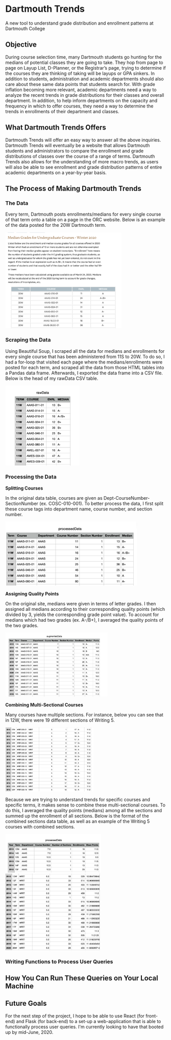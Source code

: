 # Dartmouth Trends
A new tool to understand grade distribution and enrollment patterns at Dartmouth College

## Objective 
During course selection time, many Dartmouth students go hunting for the medians of potential classes they are going to take. They hop from page to page on Layup List, D-Planner, or the Registrar’s page, trying to determine if the courses they are thinking of taking will be layups or GPA sinkers. In addition to students, administration and academic departments should also care about these same data points that students search for. With grade inflation becoming more relevant, academic departments need a way to analyze the recent trends in grade distributions for their classes and overall department. In addition, to help inform departments on the capacity and frequency in which to offer courses, they need a way to determine the trends in enrollments of their department and classes. 

## What Dartmouth Trends Offers
Dartmouth Trends will offer an easy way to answer all the above inquiries. Dartmouth Trends will eventually be a website that allows Dartmouth students and administrators to compare the enrollment and grade distributions of classes over the course of a range of terms. Dartmouth Trends also allows for the understanding of more macro trends, as users will also be able to see enrollment and grade distribution patterns of entire academic departments on a year-by-year basis. 

## The Process of Making Dartmouth Trends

### The Data
Every term, Dartmouth posts enrollments/medians for every single course of that term onto a table on a page in the ORC website. Below is an example of the data posted for the 20W Dartmouth term. 

<img src = "screenshots/Registrar.png" height = "300">

### Scraping the Data
Using Beautiful Soup, I scraped all the data for medians and enrollments for every single course that has been administered from 11S to 20W. To do so, I had a for-loop that visited each page where the medians/enrollments were posted for each term, and scraped all the data from those HTML tables into a Pandas data frame. Afterwards, I exported the data frame into a CSV file. Below is the head of my rawData CSV table. 

<img src = "screenshots/rawData.png" height = "250"> 

### Processing the Data

**Splitting Courses** 

In the original data table, courses are given as Dept-CourseNumber-SectionNumber (ex. COSC-010-001). To better process the data, I first split these course tags into department name, course number, and section number. 

<img src = "screenshots/splitCourses.png" height = "200">

**Assigning Quality Points**

On the original site, medians were given in terms of letter grades. I then assigned all medians according to their corresponding quality points (which divided by 3, yields the corresponding grade point value). To account for medians which had two grades (ex. A-/B+), I averaged the quality points of the two grades. 

<img src = "screenshots/qualityPoints.png" height = "200">

**Combining Multi-Sectional Courses**

Many courses have multiple sections. For instance, below you can see that in 12W, there were 19 different sections of Writing 5.

<img src = "screenshots/beforeCombine.png" height = "200">

Because we are trying to understand trends for specific courses and specific terms, it makes sense to combine these multi-sectional courses. To do this, I averaged the quality points (medians) among all the sections and summed up the enrollment of all sections. Below is the format of the combined sections data table, as well as an example of the Writing 5 courses with combined sections. 

<img src = "screenshots/combinedData.png" width = "300">

<img src = "screenshots/afterCombine.png" width = "300">

### Writing Functions to Process User Queries 

## How You Can Run These Queries on Your Local Machine

## Future Goals
For the next step of the project, I hope to be able to use React (for front-end) and Flask (for back-end) to a set-up a web-application that is able to functionally process user queries. I'm currently looking to have that booted up by mid-June, 2020. 

